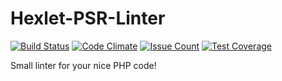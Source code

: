 
# Hexlet-PSR-Linter

[![Build Status](https://travis-ci.org/StalkAlex/hexlet-psr-linter.svg?branch=master)](https://travis-ci.org/StalkAlex/hexlet-psr-linter)
[![Code Climate](https://codeclimate.com/github/StalkAlex/hexlet-psr-linter/badges/gpa.svg)](https://codeclimate.com/github/StalkAlex/hexlet-psr-linter)
[![Issue Count](https://codeclimate.com/github/StalkAlex/hexlet-psr-linter/badges/issue_count.svg)](https://codeclimate.com/github/StalkAlex/hexlet-psr-linter)
[![Test Coverage](https://codeclimate.com/github/StalkAlex/hexlet-psr-linter/badges/coverage.svg)](https://codeclimate.com/github/StalkAlex/hexlet-psr-linter)

Small linter for your nice PHP code!
